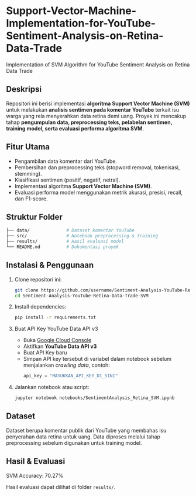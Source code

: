 # Support-Vector-Machine-Implementation-for-YouTube-Sentiment-Analysis-on-Retina-Data-Trade
Implementation of SVM Algorithm for YouTube Sentiment Analysis on Retina Data Trade

## Deskripsi  
Repositori ini berisi implementasi **algoritma Support Vector Machine (SVM)** untuk melakukan **analisis sentimen pada komentar YouTube** terkait isu warga yang rela menyerahkan data retina demi uang. Proyek ini mencakup tahap **pengumpulan data, preprocessing teks, pelabelan sentimen, training model, serta evaluasi performa algoritma SVM**.  

## Fitur Utama  
- Pengambilan data komentar dari YouTube.  
- Pembersihan dan preprocessing teks (stopword removal, tokenisasi, stemming).  
- Klasifikasi sentimen (positif, negatif, netral).  
- Implementasi algoritma **Support Vector Machine (SVM)**.  
- Evaluasi performa model menggunakan metrik akurasi, presisi, recall, dan F1-score.  

## Struktur Folder  
```bash
├── data/              # Dataset komentar YouTube
├── src/               # Notebook preprocessing & training
├── results/           # Hasil evaluasi model
└── README.md          # Dokumentasi proyek
```

## Instalasi & Penggunaan  
1. Clone repositori ini:  
   ```bash
   git clone https://github.com/username/Sentiment-Analysis-YouTube-Retina-Data-Trade-SVM.git
   cd Sentiment-Analysis-YouTube-Retina-Data-Trade-SVM
   ```

2. Install dependencies:  
   ```bash
   pip install -r requirements.txt
   ```

3. Buat API Key YouTube Data API v3  
   - Buka [Google Cloud Console](https://console.cloud.google.com/)  
   - Aktifkan **YouTube Data API v3**  
   - Buat API Key baru  
   - Simpan API key tersebut di variabel dalam notebook sebelum menjalankan *crawling data*, contoh:
     ```python
     api_key = "MASUKKAN_API_KEY_DI_SINI"
     ```

4. Jalankan notebook atau script:  
   ```bash
   jupyter notebook notebooks/SentimentAnalysis_Retina_SVM.ipynb
   ```

## Dataset  
Dataset berupa komentar publik dari YouTube yang membahas isu penyerahan data retina untuk uang. Data diproses melalui tahap preprocessing sebelum digunakan untuk training model.  

## Hasil & Evaluasi  
SVM Accuracy: 70.27%

Hasil evaluasi dapat dilihat di folder `results/`.  